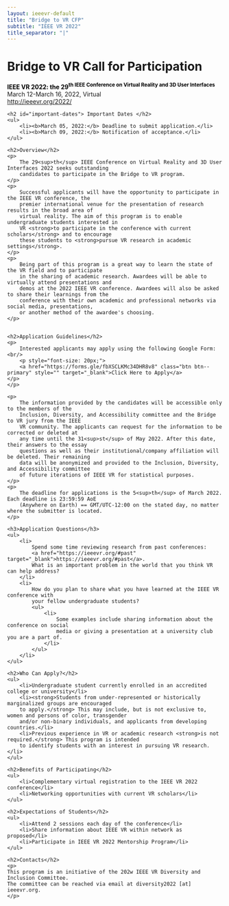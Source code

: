 ```yaml
---
layout: ieeevr-default
title: "Bridge to VR CFP"
subtitle: "IEEE VR 2022"
title_separator: "|"
---
```


<div>
    <h1 id="bridge-to-vr">Bridge to VR Call for Participation</h1>
    <p>
        <strong style="color: black">IEEE VR 2022: the 29<sup>th</th> IEEE Conference on Virtual Reality and 3D User Interfaces</strong><br /> March 12-March 16, 2022, Virtual
        <br />
        <a href="http://ieeevr.org/2022/">http://ieeevr.org/2022/</a>
    </p>

    <h2 id="important-dates"> Important Dates </h2>
    <ul>
        <li><b>March 05, 2022:</b> Deadline to submit application.</li>
        <li><b>March 09, 2022:</b> Notification of acceptance.</li>
    </ul>
    
    <h2>Overview</h2>
    <p>
        The 29<sup>th</sup> IEEE Conference on Virtual Reality and 3D User Interfaces 2022 seeks outstanding 
        candidates to participate in the Bridge to VR program. 
    </p>
    <p>
        Successful applicants will have the opportunity to participate in the IEEE VR conference, the 
        premier international venue for the presentation of research results in the broad area of 
        virtual reality. The aim of this program is to enable undergraduate students interested in 
        VR <strong>to participate in the conference with current scholars</strong> and to encourage 
        these students to <strong>pursue VR research in academic settings</strong>.
    </p>
    <p>
        Being part of this program is a great way to learn the state of the VR field and to participate 
        in the sharing of academic research. Awardees will be able to virtually attend presentations and 
        demos at the 2022 IEEE VR conference. Awardees will also be asked to share their learnings from the 
        conference with their own academic and professional networks via social media, presentations, 
        or another method of the awardee's choosing.
    </p>
    
    
    <h2>Application Guidelines</h2>
    <p>
        Interested applicants may apply using the following Google Form:<br/>
        <p style="font-size: 20px;">
        <a href="https://forms.gle/fbXSCLKMc34DHR8v8" class="btn btn--primary" style="" target="_blank">Click Here to Apply</a>
    </p>
    </p>

    <p>
        The information provided by the candidates will be accessible only to the members of the 
        Inclusion, Diversity, and Accessibility committee and the Bridge to VR jury from the IEEE 
        VR community. The applicants can request for the information to be corrected or deleted at 
        any time until the 31<sup>st</sup> of May 2022. After this date, their answers to the essay 
        questions as well as their institutional/company affiliation will be deleted. Their remaining 
        data will be anonymized and provided to the Inclusion, Diversity, and Accessibility committee 
        of future iterations of IEEE VR for statistical purposes.
    </p>
    <p>
        The deadline for applications is the 5<sup>th</sup> of March 2022. Each deadline is 23:59:59 AoE 
        (Anywhere on Earth) == GMT/UTC-12:00 on the stated day, no matter where the submitter is located.
    </p>
    
    <h3>Application Questions</h3>
    <ul>
        <li>
            Spend some time reviewing research from past conferences: 
            <a href="https://ieeevr.org/#past" target="_blank">https://ieeevr.org/#past</a>. 
            What is an important problem in the world that you think VR can help address?
        </li>
        <li>
            How do you plan to share what you have learned at the IEEE VR conference with 
            your fellow undergraduate students? 
            <ul>
                <li>
                    Some examples include sharing information about the conference on social 
                    media or giving a presentation at a university club you are a part of.
                </li>
            </ul>
        </li>
    </ul>
    
    <h2>Who Can Apply?</h2>
    <ul>
        <li>Undergraduate student currently enrolled in an accredited college or university</li>
        <li><strong>Students from under-represented or historically marginalized groups are encouraged 
        to apply.</strong> This may include, but is not exclusive to, women and persons of color, transgender 
        and/or non-binary individuals, and applicants from developing countries.</li>
        <li>Previous experience in VR or academic research <strong>is not required.</strong> This program is intended 
        to identify students with an interest in pursuing VR research.</li>
    </ul>
    
    <h2>Benefits of Participating</h2>
    <ul>
        <li>Complementary virtual registration to the IEEE VR 2022 conference</li>
        <li>Networking opportunities with current VR scholars</li>
    </ul>
    
    <h2>Expectations of Students</h2>
    <ul>
        <li>Attend 2 sessions each day of the conference</li>
        <li>Share information about IEEE VR within network as proposed</li>
        <li>Participate in IEEE VR 2022 Mentorship Program</li>
    </ul>

    <h2>Contacts</h2>
    <p>
    This program is an initiative of the 202w IEEE VR Diversity and Inclusion Committee. 
    The committee can be reached via email at diversity2022 [at] ieeevr.org.
    </p>
    
    
</div>